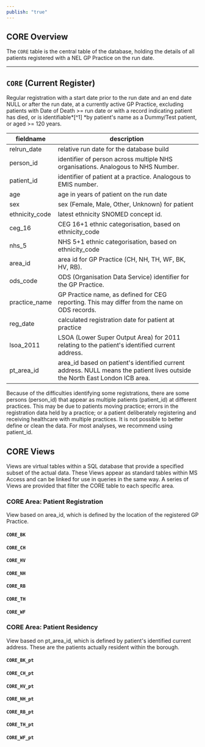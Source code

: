 ```yaml
---
publish: "true"
---
```

## CORE Overview
The `CORE` table is the central table of the database, holding the details of all patients registered with a NEL GP Practice on the run date.
***
## `CORE` (Current Register) 
Regular registration with a start date prior to the run date and an end date NULL or after the run date, at a currently active GP Practice, excluding patients with Date of Death \>= run date or with a record indicating patient has died, or is identifiable*[^1] *by patient's name as a Dummy/Test patient, or aged \>= 120 years.

| fieldname      | description                                                                                                                 |
| -------------- | --------------------------------------------------------------------------------------------------------------------------- |
| relrun_date    | relative run date for the database build                                                                                    |
| person_id      | identifier of person across multiple NHS organisations. Analogous to NHS Number.                                            |
| patient_id     | identifier of patient at a practice. Analogous to EMIS number.                                                              |
| age            | age in years of patient on the run date                                                                                     |
| sex            | sex (Female, Male, Other, Unknown) for patient                                                                              |
| ethnicity_code | latest ethnicity SNOMED concept id.                                                                                         |
| ceg_16         | CEG 16+1 ethnic categorisation, based on ethnicity_code                                                                     |
| nhs_5          | NHS 5+1 ethnic categorisation, based on ethnicity_code                                                                      |
| area_id        | area id for GP Practice (CH, NH, TH, WF, BK, HV, RB).                                                                       |
| ods_code       | ODS (Organisation Data Service) identifier for the GP Practice.                                                             |
| practice_name  | GP Practice name, as defined for CEG reporting. This may differ from the name on ODS records.                               |
| reg_date       | calculated registration date for patient at practice                                                                        |
| lsoa_2011      | LSOA (Lower Super Output Area) for 2011 relating to the patient's identified current address.                               |
| pt_area_id     | area_id based on patient's identified current address. NULL means the patient lives outside the North East London ICB area. |

Because of the difficulties identifying some registrations, there are some persons (person_id) that appear as multiple patients (patient_id) at different practices. This may be due to patients moving practice; errors in the registration data held by a practice; or a patient deliberately registering and receiving healthcare with multiple practices. It is not possible to better define or clean the data. For most analyses, we recommend using patient_id.

## CORE Views
Views are virtual tables within a SQL database that provide a specified subset of the actual data. These Views appear as standard tables within MS Access and can be linked for use in queries in the same way. A series of Views are provided that filter the CORE table to each specific area.

### CORE Area: Patient Registration
View based on area_id, which is defined by the location of the registered GP Practice.

#### `CORE_BK`
#### `CORE_CH`
####  `CORE_HV`
####  `CORE_NH`
####  `CORE_RB`
####  `CORE_TH`
####  `CORE_WF`

### CORE Area: Patient Residency
View based on pt_area_id, which is defined by patient's identified current address. These are the patients actually resident within the borough.

####  `CORE_BK_pt`
####  `CORE_CH_pt`
####  `CORE_HV_pt`
####  `CORE_NH_pt`
####  `CORE_RB_pt`
####  `CORE_TH_pt`
####  `CORE_WF_pt`

